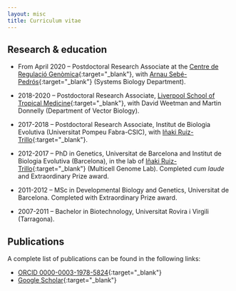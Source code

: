 ```yaml
---
layout: misc
title: Curriculum vitae
---
```


## Research & education

* From April 2020 – Postdoctoral Research Associate at the [Centre de Regulació Genòmica](https://www.crg.cat){:target="_blank"}, with [Arnau Sebé-Pedrós](https://www.sebepedroslab.org/){:target="_blank"} (Systems Biology Department).

* 2018-2020 – Postdoctoral Research Associate, [Liverpool School of Tropical Medicine](https://www.lstmed.ac.uk/research/departments/vector-biology){:target="_blank"}, with David Weetman and Martin Donnelly (Department of Vector Biology).

* 2017-2018 – Postdoctoral Research Associate, Institut de Biologia Evolutiva (Universitat Pompeu Fabra-CSIC), with [Iñaki Ruiz-Trillo](http://multicellgenome.com/){:target="_blank"}.

* 2012-2017 – PhD in Genetics, Universitat de Barcelona and Institut de Biologia Evolutiva (Barcelona), in the lab of [Iñaki Ruiz-Trillo](http://multicellgenome.com/){:target="_blank"} (Multicell Genome Lab). Completed *cum laude* and Extraordinary Prize award.

* 2011-2012 – MSc in Developmental Biology and Genetics, Universitat de Barcelona. Completed with Extraordinary Prize award.

* 2007-2011 – Bachelor in Biotechnology, Universitat Rovira i Virgili (Tarragona).

## Publications

A complete list of publications can be found in the following links:

* [<b class="fa fa-info-circle" aria-hidden="true"></b> ORCID 0000-0003-1978-5824](https://orcid.org/0000-0003-1978-5824){:target="_blank"}
* [<b class="fa fa-google" aria-hidden="true"></b> Google Scholar](https://scholar.google.com/citations?user=wV8yidYAAAAJ&hl=ca){:target="_blank"}
